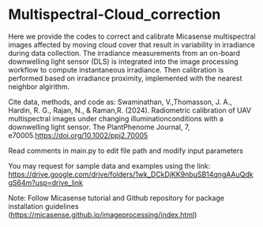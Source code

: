 # Multispectral-Cloud_correction
Here we provide the codes to correct and calibrate Micasense multispectral images affected by moving cloud cover that result in variability in irradiance during data collection. The irradiance measurements from an on-board downwelling light sensor (DLS) is integrated into the image processing workflow to compute instantaneous irradiance. Then calibration is performed based on irradiance proximity, implemented with the nearest neighbor algirithm. 

Cite data, methods, and code as: Swaminathan, V.,Thomasson, J. A., Hardin, R. G., Rajan, N., & Raman,R. (2024). Radiometric calibration of UAV multispectral images under changing illuminationconditions with a downwelling light sensor. The PlantPhenome Journal, 7, e70005.https://doi.org/10.1002/ppj2.70005

Read comments in main.py to edit file path and modify input parameters

You may request for sample data and examples using the link: https://drive.google.com/drive/folders/1wk_DCkDjKK9nbuSB14qngAAuQdkgS64m?usp=drive_link

Note: Follow Micasense tutorial and Github repository for package installation guidelines (https://micasense.github.io/imageprocessing/index.html)
